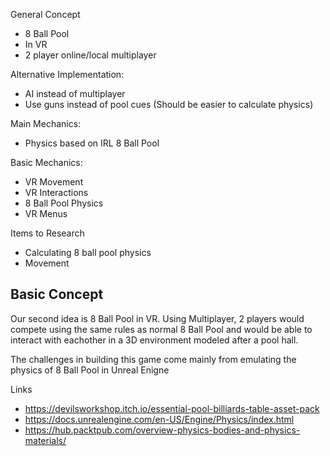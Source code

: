 General Concept
- 8 Ball Pool
- In VR
- 2 player online/local multiplayer

Alternative Implementation:
- AI instead of multiplayer
- Use guns instead of pool cues (Should be easier to calculate physics)

Main Mechanics:
- Physics based on IRL 8 Ball Pool

Basic Mechanics:
- VR Movement
- VR Interactions
- 8 Ball Pool Physics
- VR Menus

Items to Research
- Calculating 8 ball pool physics
- Movement



Basic Concept
-------------
Our second idea is 8 Ball Pool in VR. Using Multiplayer, 2 players would 
compete using the same rules as normal 8 Ball Pool and 
would be able to interact with eachother in a 
3D environment modeled after a pool hall.



The challenges in building this game come mainly from emulating the physics of 8 Ball Pool in Unreal Enigne 


Links
- https://devilsworkshop.itch.io/essential-pool-billiards-table-asset-pack
- https://docs.unrealengine.com/en-US/Engine/Physics/index.html
- https://hub.packtpub.com/overview-physics-bodies-and-physics-materials/